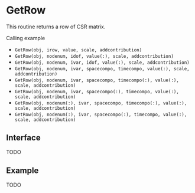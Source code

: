 # GetRow

This routine returns a row of CSR matrix.

Calling example

- `GetRow(obj, irow, value, scale, addcontribution)`
- `GetRow(obj, nodenum, idof, value(:), scale, addcontribution)`
- `GetRow(obj, nodenum, ivar, idof, value(:), scale, addcontribution)`
- `GetRow(obj, nodenum, ivar, spacecompo, timecompo, value(:), scale, addcontribution)`
- `GetRow(obj, nodenum, ivar, spacecompo, timecompo(:), value(:), scale, addcontribution)`
- `GetRow(obj, nodenum, ivar, spacecompo(:), timecompo, value(:), scale, addcontribution)`
- `GetRow(obj, nodenum(:), ivar, spacecompo, timecompo(:), value(:), scale, addcontribution)`
- `GetRow(obj, nodenum(:), ivar, spacecompo(:), timecompo, value(:), scale, addcontribution)`

## Interface

TODO

## Example

TODO
